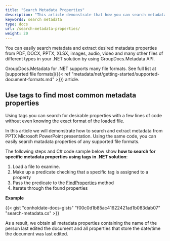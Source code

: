 ```yaml
---
title: "Search Metadata Properties"
description: "This article demonstrate that how you can search metadata and extract desired metadata properties from docs like PDF, DOCX, PPTX, XLSX, images, audio, video and many other files of different types in your .NET solution"
keywords: search metadata
type: docs
url: /search-metadata-properties/
weight: 20
---
```


You can easily search metadata and extract desired metadata properties from PDF, DOCX, PPTX, XLSX, images, audio, video and many other files of different types in your .NET solution by using GroupDocs.Metadata API.

GroupDocs.Metadata for .NET supports many file formats. See full list at [supported file formats]({{< ref "metadata/net/getting-started/supported-document-formats.md" >}}) article.

## Use tags to find most common metadata properties

Using tags you can search for desirable properties with a few lines of code without even knowing the exact format of the loaded file.

In this article we will demonstrate how to search and extract metadata from PPTX Microsoft PowerPoint presentation. Using the same code, you can easily search matadata properties of any supported file formats.

The following steps and C# code sample below show **how to search for specific metadata properties using tags in .NET solution**:

1.  Load a file to examine.
2.  Make up a predicate checking that a specific tag is assigned to a property 
3.  Pass the predicate to the [FindProperties](https://apireference.groupdocs.com/net/metadata/groupdocs.metadata/metadata/methods/findproperties) method
4.  Iterate through the found properties

**Example**

{{< gist "conholdate-docs-gists" "f00c0d1b85ac41622421ad1b083dab07" "search-metadata.cs" >}}

As a result, we obtain all metadata properties containing the name of the person last edited the document and all properties that store the date/time the document was last edited.



